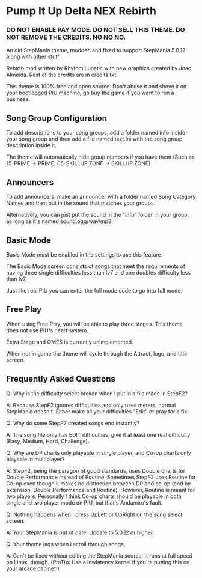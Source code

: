 # Pump It Up Delta NEX Rebirth

### DO NOT ENABLE PAY MODE. DO NOT SELL THIS THEME. DO NOT REMOVE THE CREDITS. NO NO NO. 

An old StepMania theme, modded and fixed to support StepMania 5.0.12 along with other stuff.

Rebirth mod written by Rhythm Lunatic with new graphics created by Joao Almeida. Rest of the credits are in credits.txt

This theme is 100% free and open source. Don't abuse it and shove it on your bootlegged PIU machine, go buy the game if you want to run a business.

## Song Group Configuration

To add descriptions to your song groups, add a folder named info inside your song group and then add a file named text.ini with the song group description inside it.

The theme will automatically hide group numbers if you have them (Such as 15-PRIME -> PRIME, 05-SKILLUP ZONE -> SKILLUP ZONE)

## Announcers

To add announcers, make an announcer with a folder named Song Category Names and then put in the sound that matches your groups.

Alternatively, you can just put the sound in the "info" folder in your group, as long as it's named sound.ogg/wav/mp3.

## Basic Mode

Basic Mode must be enabled in the settings to use this feature.

The Basic Mode screen consists of songs that meet the requirements of having three single difficulties less than lv7 and one doubles difficulty less than lv7.

Just like real PIU you can enter the full mode code to go into full mode.

## Free Play

When using Free Play, you will be able to play three stages. This theme does not use PIU's heart system.

Extra Stage and OMES is currently unimplemented.

When not in game the theme will cycle through the Attract, logo, and title screen.

## Frequently Asked Questions

Q: Why is the difficulty select broken when I put in a file made in StepF2?

A: Because StepF2 ignores difficulties and only uses meters, normal StepMania doesn't. Either make all your difficulties "Edit" or pray for a fix.

Q: Why do some StepF2 created songs end instantly?

A: The song file only has EDIT difficulties, give it at least one real difficulty (Easy, Medium, Hard, Challenge).

Q: Why are DP charts only playable in single player, and Co-op charts only playable in multiplayer?

A: StepF2, being the paragon of good standards, uses Double charts for Double Performance instead of Routine. Sometimes StepF2 uses Routine for Co-op even though it makes no distinction between DP and co-op (and by extension, Double Performance and Routine). However, Routine is meant for two players. Personally I think Co-op charts should be playable in both single and two player mode on PIU, but that's Andamiro's fault.

Q: Nothing happens when I press UpLeft or UpRight on the song select screen.

A: Your StepMania is out of date. Update to 5.0.12 or higher.

Q: Your theme lags when I scroll through songs.

A: Can't be fixed without editing the StepMania source. It runs at full speed on Linux, though. (ProTip: Use a lowlatency kernel if you're putting this on your arcade cabinet!)

